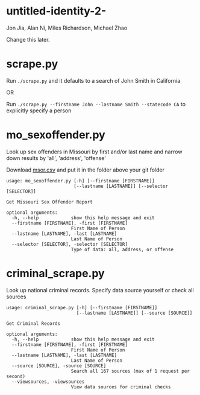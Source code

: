 untitled-identity-2-
====================

Jon Jia, Alan Ni, Miles Richardson, Michael Zhao

Change this later.


scrape.py
=========
Run `./scrape.py` and it defaults to a search of John Smith in California

OR

Run `./scrape.py --firstname John --lastname Smith --statecode CA` to explicitly specify a person


mo\_sexoffender.py
===================
Look up sex offenders in Missouri by first and/or last name and narrow down results by 'all', 'address', 'offense'

Download [msor.csv](http://dl.dropboxusercontent.com/u/27627620/id/msor.csv) and put it in the folder above your git folder

	usage: mo_sexoffender.py [-h] [--firstname [FIRSTNAME]]
							 [--lastname [LASTNAME]] [--selector [SELECTOR]]

	Get Missouri Sex Offender Report

	optional arguments:
	  -h, --help            show this help message and exit
	  --firstname [FIRSTNAME], -first [FIRSTNAME]
							First Name of Person
	  --lastname [LASTNAME], -last [LASTNAME]
							Last Name of Person
	  --selector [SELECTOR], -selector [SELECTOR]
							Type of data: all, address, or offense


criminal\_scrape.py
====================
Look up national criminal records. Specify data source yourself or check all sources


	usage: criminal_scrape.py [-h] [--firstname [FIRSTNAME]]
							  [--lastname [LASTNAME]] [--source [SOURCE]]

	Get Criminal Records

	optional arguments:
	  -h, --help            show this help message and exit
	  --firstname [FIRSTNAME], -first [FIRSTNAME]
							First Name of Person
	  --lastname [LASTNAME], -last [LASTNAME]
							Last Name of Person
	  --source [SOURCE], -source [SOURCE]
							Search all 167 sources (max of 1 request per second)
	  --viewsources, -viewsources
							View data sources for criminal checks

